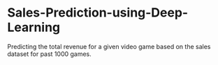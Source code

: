 # Sales-Prediction-using-Deep-Learning
Predicting the total revenue for a given video game based on the sales dataset for past 1000 games.
